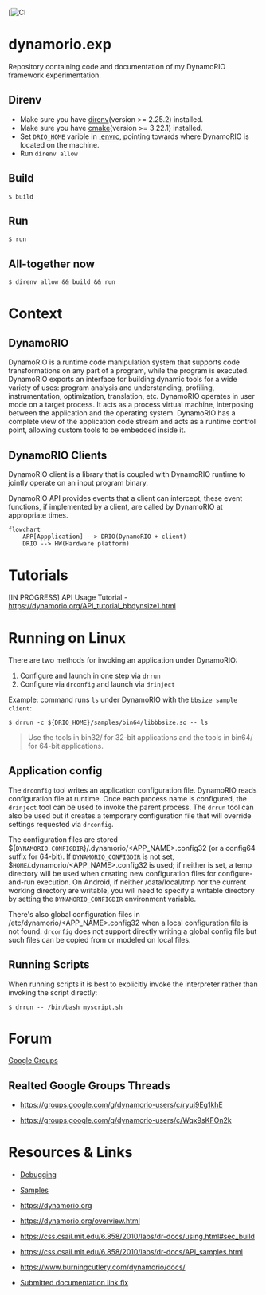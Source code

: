 [![CI](https://github.com/Pavel-Durov/dynamorio.exp/actions/workflows/ci-cpp.yml/badge.svg)

# dynamorio.exp

Repository containing code and documentation of my DynamoRIO framework experimentation.
## Direnv
- Make sure you have [direnv](https://direnv.net/)(version >= 2.25.2) installed.
- Make sure you have [cmake](https://cmake.org/)(version >= 3.22.1) installed.
- Set `DRIO_HOME` varible in [.envrc](./.envrc), pointing towards where DynamoRIO is located on the machine.
- Run `direnv allow`

## Build

```shell
$ build
``` 

## Run

```shell
$ run
```

## All-together now
```shell
$ direnv allow && build && run
```

# Context
## DynamoRIO

DynamoRIO is a runtime code manipulation system that supports code transformations on any part of a program, while the program is executed. DynamoRIO exports an interface for building dynamic tools for a wide variety of uses: program analysis and understanding, profiling, instrumentation, optimization, translation, etc. 
DynamoRIO operates in user mode on a target process. It acts as a process virtual machine, interposing between the application and the operating system. 
DynamoRIO has a complete view of the application code stream and acts as a runtime control point, allowing custom tools to be embedded inside it.

## DynamoRIO Clients
DynamoRIO client is a library that is coupled with DynamoRIO runtime to jointly operate on an input program binary.

DynamoRIO API provides events that a client can intercept, these event functions, if implemented by a client, are called by DynamoRIO at appropriate times.

```mermaid
flowchart 
    APP[Appplication] --> DRIO(DynamoRIO + client)
    DRIO --> HW(Hardware platform)
```

# Tutorials

[IN PROGRESS] API Usage Tutorial - https://dynamorio.org/API_tutorial_bbdynsize1.html

# Running on Linux

There are two methods for invoking an application under DynamoRIO:

1. Configure and launch in one step via `drrun`
2. Configure via `drconfig` and launch via `drinject`

Example: command runs `ls` under DynamoRIO with the `bbsize sample client`:

```shell
$ drrun -c ${DRIO_HOME}/samples/bin64/libbbsize.so -- ls
```
> Use the tools in bin32/ for 32-bit applications and the tools in bin64/ for 64-bit applications.

## Application config

The `drconfig` tool writes an application configuration file. DynamoRIO reads configuration file at runtime. Once each process name is configured, the `drinject` tool can be used to invoke the parent process. The `drrun` tool can also be used but it creates a temporary configuration file that will override settings requested via `drconfig`. 

The configuration files are stored ${`DYNAMORIO_CONFIGDIR`}/.dynamorio/<APP_NAME>.config32 (or a config64 suffix for 64-bit). 
If `DYNAMORIO_CONFIGDIR` is not set, $`HOME`/.dynamorio/<APP_NAME>.config32 is used; if neither is set, a temp directory will be used when creating new configuration files for configure-and-run execution. On Android, if neither /data/local/tmp nor the current working directory are writable, you will need to specify a writable directory by setting the `DYNAMORIO_CONFIGDIR` environment variable.

There's also global configuration files in /etc/dynamorio/<APP_NAME>.config32 when a local configuration file is not found. `drconfig` does not support directly writing a global config file but such files can be copied from or modeled on local files.

## Running Scripts

When running scripts it is best to explicitly invoke the interpreter rather than invoking the script directly:

```shell
$ drrun -- /bin/bash myscript.sh
```

# Forum

[Google Groups](https://groups.google.com/g/dynamorio-users)

## Realted Google Groups Threads

- https://groups.google.com/g/dynamorio-users/c/ryuj9Eg1khE

- https://groups.google.com/g/dynamorio-users/c/Wqx9sKFOn2k

# Resources & Links
- [Debugging](https://dynamorio.org/page_debugging.html#autotoc_md138)

- [Samples](https://github.com/DynamoRIO/dynamorio/tree/master/api/samples)

- https://dynamorio.org

- https://dynamorio.org/overview.html

- https://css.csail.mit.edu/6.858/2010/labs/dr-docs/using.html#sec_build

- https://css.csail.mit.edu/6.858/2010/labs/dr-docs/API_samples.html

- https://www.burningcutlery.com/dynamorio/docs/

- [Submitted documentation link fix](https://github.com/DynamoRIO/dynamorio/pull/6034)

